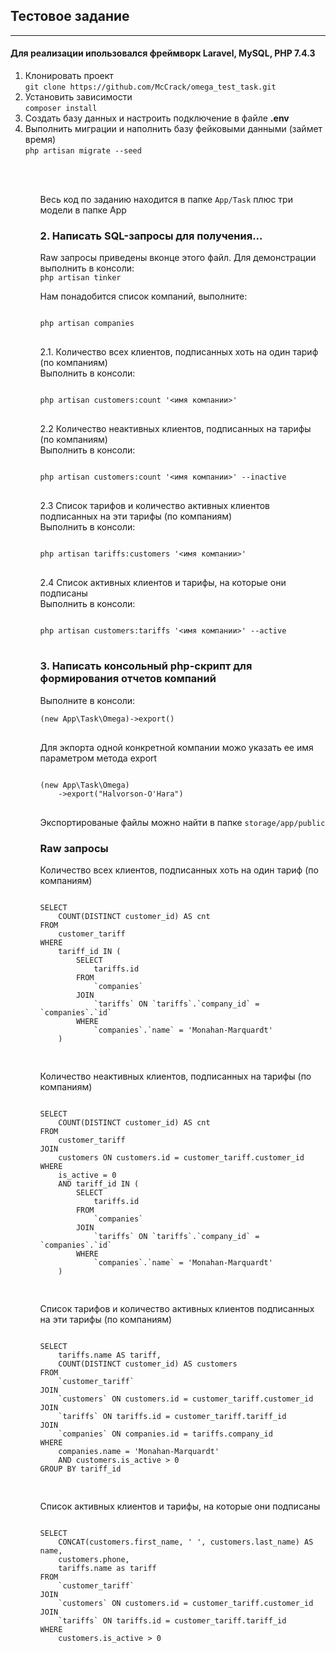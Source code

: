 <h2>Тестовое задание</h2>
<hr>
<h4>Для реализации ипользовался фреймворк Laravel, MySQL, PHP 7.4.3</h4>

<ol>
    <li>
        Клонировать проект
        <br>
        <code>git clone https://github.com/McCrack/omega_test_task.git</code>
    </code>

   <li>Установить зависимости
        <br>
        <code>composer install</code>
   </li>

   <li>Создать базу данных и настроить подключение в файле <b>.env</b></li>

   <li>
        Выполнить миграции и наполнить базу фейковыми данными (займет время)
        <br>
        <code>php artisan migrate --seed</code>
   </li>
<ol>
    <br><br>
    <p>Весь код по заданию находится в папке <code>App/Task</code> плюс три модели в папке App<p>
<h3>2. Написать SQL-запросы для получения...</h3>
<p>
    Raw запросы приведены вконце этого файл. Для демонстрации выполнить в консоли:
    <br>
    <code>php artisan tinker</code>
</p>
<p>
   Нам понадобится список компаний, выполните:
    <br>
<pre>
<code>
php artisan companies
</code>
</pre>
</p>



<p>
    2.1. Количество всех клиентов, подписанных хоть на один тариф (по компаниям)
   <br>
   Выполнить в консоли:
   <br>
<pre>
<code>
php artisan customers:count '<имя компании>'
</code>
</pre>
</p>
<p>
2.2  Количество неактивных клиентов, подписанных на тарифы (по компаниям)
	<br>
    Выполнить в консоли:
    <br>
<pre>
<code>
php artisan customers:count '<имя компании>' --inactive
</code>
</pre>
</p>
<p>
2.3 Список тарифов и количество активных клиентов подписанных на эти тарифы (по 	компаниям)
    <br>
    Выполнить в консоли:
    <br>
<pre>
<code>
php artisan tariffs:customers '<имя компании>'
</code>
</pre>
</p>
<p>
    2.4 Список активных клиентов и тарифы, на которые они подписаны
    <br>
    Выполнить  в консоли:
    <br>
<pre>
<code>
php artisan customers:tariffs '<имя компании>' --active
</code>
</pre>
</p>
<h3>3. Написать консольный php-скрипт для формирования отчетов компаний</h3>
<p>
    Выполните в консоли:
    <br>
<pre>
<code>(new App\Task\Omega)->export()
</code>
</pre>
</p>
<p>
    Для экпорта одной конкретной компании можо указать ее имя параметром метода export
    <br>
<pre>
<code>
(new App\Task\Omega)
    ->export("Halvorson-O'Hara")
</code>
</pre>
</p>
<p>
Экспортированые файлы можно найти в папке <code>storage/app/public</code>
</p>

<h3>Raw запросы</h3>

<p>
Количество всех клиентов, подписанных хоть на один тариф (по компаниям)
</p>
<pre>
<code>
SELECT
	COUNT(DISTINCT customer_id) AS cnt
FROM
	customer_tariff
WHERE
    tariff_id IN (
        SELECT
            tariffs.id
        FROM
            `companies`
        JOIN
            `tariffs` ON `tariffs`.`company_id` = `companies`.`id`
        WHERE
            `companies`.`name` = 'Monahan-Marquardt'
    )
    
</code>
</pre>



<p>
Количество неактивных клиентов, подписанных на тарифы (по компаниям)
</p>
<pre>
<code>
SELECT
	COUNT(DISTINCT customer_id) AS cnt
FROM
	customer_tariff
JOIN
	customers ON customers.id = customer_tariff.customer_id
WHERE
    is_active = 0
    AND tariff_id IN (
        SELECT
            tariffs.id
        FROM
            `companies`
        JOIN
            `tariffs` ON `tariffs`.`company_id` = `companies`.`id`
        WHERE
            `companies`.`name` = 'Monahan-Marquardt'
    )
    
</code>
</pre>



<p>
Список тарифов и количество активных клиентов подписанных на эти тарифы (по 	компаниям)
</p>
<pre>
<code>
SELECT
    tariffs.name AS tariff,
    COUNT(DISTINCT customer_id) AS customers
FROM
    `customer_tariff`
JOIN
    `customers` ON customers.id = customer_tariff.customer_id
JOIN
    `tariffs` ON tariffs.id = customer_tariff.tariff_id
JOIN
    `companies` ON companies.id = tariffs.company_id
WHERE
    companies.name = 'Monahan-Marquardt'
    AND customers.is_active > 0
GROUP BY tariff_id

</code>
</pre>


<p>
Список активных клиентов и тарифы, на которые они подписаны
</p>
<pre>
<code>
SELECT
    CONCAT(customers.first_name, ' ', customers.last_name) AS name,
    customers.phone,
    tariffs.name as tariff
FROM
    `customer_tariff`
JOIN
    `customers` ON customers.id = customer_tariff.customer_id
JOIN
    `tariffs` ON tariffs.id = customer_tariff.tariff_id
WHERE
    customers.is_active > 0
    
</code>
</pre>
